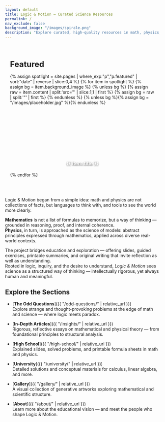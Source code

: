 ```yaml
---
layout: default
title: Logic & Motion – Curated Science Resources
permalink: /
nav_exclude: false
background_image: "/images/spirale.png"
description: "Explore curated, high-quality resources in math, physics, and logic — designed for conceptual clarity and intellectual exploration."
---
```


<!-- Google tag (gtag.js) -->
<script async src="https://www.googletagmanager.com/gtag/js?id=G-3P4GLVFYWW"></script>
<script>
  window.dataLayer = window.dataLayer || [];
  function gtag(){dataLayer.push(arguments);}
  gtag('js', new Date());
  gtag('config', 'G-3P4GLVFYWW');
</script>

<!-- ─────────  FEATURED  ───────── -->
<section id="featured" style="margin:4rem auto;max-width:1000px;padding:0 1rem;">
<h2 style="font-size:1.6rem;margin-bottom:1rem;">Featured</h2>
<div style="display:grid;grid-template-columns:repeat(auto-fit,minmax(230px,1fr));gap:1.2rem;">
{% assign spotlight = site.pages | where_exp:"p","p.featured" | sort:"date" | reverse | slice:0,4 %}
{% for item in spotlight %}
{% assign bg = item.background_image %}
{% unless bg %}
{% assign raw = item.content | split:'src="' | slice:1,1 | first %}
{% assign bg  = raw | split:'"' | first %}
{% endunless %}
{% unless bg %}{% assign bg = "/images/placeholder.jpg" %}{% endunless %}
<a href="{{ item.url | relative_url }}" style="display:block;height:180px;border-radius:1rem;overflow:hidden;text-decoration:none;color:#fff;background:url('{{ bg | relative_url }}') center/cover no-repeat;"><span style="display:flex;align-items:flex-end;justify-content:center;height:100%;width:100%;padding-bottom:1rem;font-size:1rem;font-weight:600;text-align:center;text-shadow:0 2px 4px rgba(0,0,0,0.7);">{{ item.title }}</span></a>
{% endfor %}
</div>
</section>
<!-- ─────────────────────────────── -->








<!-- ─────────────  INTRO  ───────────── -->
<div class="content-box">

Logic & Motion began from a simple idea: math and physics are not collections of facts, but languages to think with, and tools to see the world more clearly.  

**Mathematics** is not a list of formulas to memorize, but a way of thinking — grounded in reasoning, proof, and internal coherence.  
**Physics**, in turn, is approached as the science of models: abstract principles expressed through mathematics, applied across diverse real-world contexts.

The project bridges education and exploration — offering slides, guided exercises, printable summaries, and original writing that invite reflection as well as understanding.  
Rooted in logic, inquiry, and the desire to understand, *Logic & Motion* sees science as a structured way of thinking — intellectually rigorous, yet always human and meaningful.

</div>

<!-- ─────────────  SECTION LINKS  ───────────── -->
<div class="content-box">

## Explore the Sections

- [**The Odd Questions**]({{ "/odd-questions/" | relative_url }})  
  Explore strange and thought-provoking problems at the edge of math and science — where logic meets paradox.

- [**In-Depth Articles**]({{ "/insights/" | relative_url }})  
  Rigorous, reflective essays on mathematical and physical theory — from foundational principles to structural analysis.

- [**High School**]({{ "/high-school/" | relative_url }})  
  Explained slides, solved problems, and printable formula sheets in math and physics.

- [**University**]({{ "/university/" | relative_url }})  
  Detailed solutions and conceptual materials for calculus, linear algebra, and more.

- [**Gallery**]({{ "/gallery/" | relative_url }})  
  A visual collection of generative artworks exploring mathematical and scientific structure.

- [**About**]({{ "/about/" | relative_url }})  
  Learn more about the educational vision — and meet the people who shape Logic & Motion.

</div>
